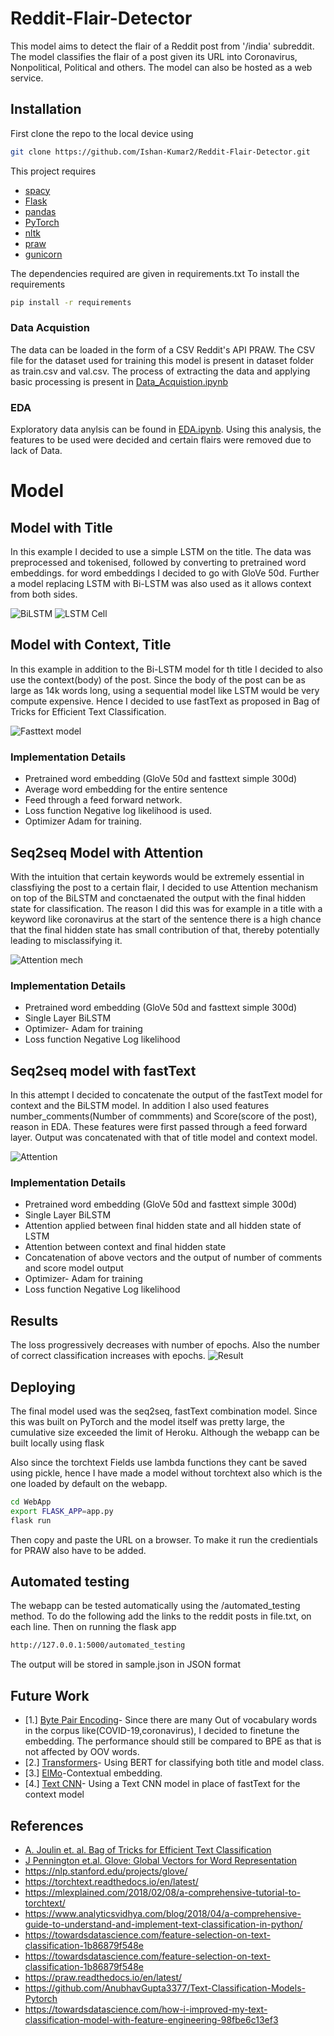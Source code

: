 # Reddit-Flair-Detector

This model aims to detect the flair of a Reddit post from '/india' subreddit. The model classifies the flair of a post given its URL into Coronavirus, Nonpolitical, Political and others. The model can also be hosted as a web service.

## Installation
First clone the repo to the local device using
``` bash
git clone https://github.com/Ishan-Kumar2/Reddit-Flair-Detector.git
```
This project requires
* [spacy](https://spacy.io/)
* [Flask](https://flask.palletsprojects.com/)
* [pandas](https://pandas.pydata.org/)
* [PyTorch](https://pytorch.org/)
* [nltk](https://www.nltk.org/)
* [praw](https://praw.readthedocs.io/en/latest/)
* [gunicorn](https://gunicorn.org/)

The dependencies required are given in requirements.txt
To install the requirements 
``` bash
pip install -r requirements
```

### Data Acquistion
The data can be loaded in the form of a CSV Reddit's API PRAW.
The CSV file for the dataset used for training this model is present in dataset folder as train.csv and val.csv. The process of extracting the data and applying basic processing is present in [Data_Acquistion.ipynb](https://github.com/Ishan-Kumar2/Reddit-Flair-Detector/blob/master/notebooks/Data_Acquistion.ipynb)

### EDA
Exploratory data anylsis can be found in [EDA.ipynb](https://github.com/Ishan-Kumar2/Reddit-Flair-Detector/blob/master/notebooks/EDA.ipynb). Using this analysis, the features to be used were decided and certain flairs were removed due to lack of Data. 

# Model

## Model with Title
In this example I decided to use a simple LSTM on the title. The data was preprocessed and tokenised, followed by converting to pretrained word embeddings. for word embeddings I decided to go with GloVe 50d.
Further a model replacing LSTM with Bi-LSTM was also used as it allows context from both sides.

![BiLSTM](https://github.com/Ishan-Kumar2/Reddit-Flair-Detector/blob/master/utils/images/BiLSTM.png)
![LSTM Cell](https://github.com/Ishan-Kumar2/Reddit-Flair-Detector/blob/master/utils/images/LSTM.png)

## Model with Context, Title
In this example in addition to the Bi-LSTM model for th title I decided to also use the context(body) of the post. Since the body of the post can be as large as 14k words long, using a sequential model like LSTM would be very compute expensive. Hence I decided to use fastText as proposed in Bag of Tricks for Efficient Text Classification.

![Fasttext model](https://github.com/Ishan-Kumar2/Reddit-Flair-Detector/blob/master/utils/images/fasttext.png)


### Implementation Details
* Pretrained word embedding (GloVe 50d and fasttext simple 300d)
* Average word embedding for the entire sentence
* Feed through a feed forward network.
* Loss function Negative log likelihood is used.
* Optimizer Adam for training. 

## Seq2seq Model with Attention
With the intuition that certain keywords would be extremely essential in classfiying the post to a certain flair, I decided to use Attention mechanism on top of the BiLSTM and conctaenated the output with the final hidden state for classification. The reason I did this was for example in a title with a keyword like coronavirus at the start of the sentence there is a high chance that the final hidden state has small contribution of that, thereby potentially leading to misclassifying it.

![Attention mech](https://github.com/Ishan-Kumar2/Reddit-Flair-Detector/blob/master/utils/images/attention_mechanism.jpeg)

### Implementation Details
* Pretrained word embedding (GloVe 50d and fasttext simple 300d)
* Single Layer BiLSTM
* Optimizer- Adam for training
* Loss function Negative Log likelihood


## Seq2seq model with fastText
In this attempt I decided to concatenate the output of the fastText model for context and the BiLSTM model. In addition I also used features number_comments(Number of commments) and Score(score of the post), reason in EDA. These features were first passed through a feed forward layer. Output was concatenated with that of title model and context model.

![Attention](https://github.com/Ishan-Kumar2/Reddit-Flair-Detector/blob/master/utils/images/Attention.png)

### Implementation Details
* Pretrained word embedding (GloVe 50d and fasttext simple 300d)
* Single Layer BiLSTM
* Attention applied between final hidden state and all hidden state of LSTM
* Attention between context and final hidden state
* Concatenation of above vectors and the output of number of comments and score model output
* Optimizer- Adam for training
* Loss function Negative Log likelihood


## Results
The loss progressively decreases with number of epochs.
Also the number of correct classification increases with epochs.
![Result](https://github.com/Ishan-Kumar2/Reddit-Flair-Detector/blob/master/utils/images/download.png)

## Deploying
The final model used was the seq2seq, fastText combination model. Since this was built on PyTorch and the model itself was pretty large, the cumulative size exceeded the limit of Heroku. Although the webapp can be built locally using flask 

Also since the torchtext Fields use lambda functions they cant be saved using pickle, hence I have made a model without torchtext also which is the one loaded by default on the webapp.

``` bash
cd WebApp
export FLASK_APP=app.py
flask run
```
Then copy and paste the URL on a browser.
To make it run the credientials for PRAW also have to be added.

## Automated testing
The webapp can be tested automatically using the /automated_testing method. To do the following add the links to the reddit posts in file.txt, on each line. 
Then on running the flask app
``` bash
http://127.0.0.1:5000/automated_testing
```
The output will be stored in sample.json in JSON format

## Future Work
- [1.] [Byte Pair Encoding](https://arxiv.org/abs/1508.07909)- Since there are many Out of vocabulary words in the corpus like(COVID-19,coronavirus), I decided to finetune the embedding. The performance should still be compared to BPE as that is not affected by OOV words.
- [2.] [Transformers](https://arxiv.org/abs/1706.03762)- Using BERT for classifying both title and model class. 
- [3.] [ElMo](http://jalammar.github.io/illustrated-transformer/)-Contextual embedding.
- [4.] [Text CNN](https://towardsdatascience.com/cnn-sentiment-analysis-1d16b7c5a0e7)- Using a Text CNN model in place of fastText for the context model

## References
* [A. Joulin et. al. Bag of Tricks for Efficient Text Classification](https://arxiv.org/abs/1607.01759)
* [J Pennington et.al. Glove: Global Vectors for Word Representation](https://www.aclweb.org/anthology/D14-1162/)
* https://nlp.stanford.edu/projects/glove/
* https://torchtext.readthedocs.io/en/latest/
* https://mlexplained.com/2018/02/08/a-comprehensive-tutorial-to-torchtext/
* https://www.analyticsvidhya.com/blog/2018/04/a-comprehensive-guide-to-understand-and-implement-text-classification-in-python/
* https://towardsdatascience.com/feature-selection-on-text-classification-1b86879f548e
* https://towardsdatascience.com/feature-selection-on-text-classification-1b86879f548e
* https://praw.readthedocs.io/en/latest/
* https://github.com/AnubhavGupta3377/Text-Classification-Models-Pytorch
* https://towardsdatascience.com/how-i-improved-my-text-classification-model-with-feature-engineering-98fbe6c13ef3
